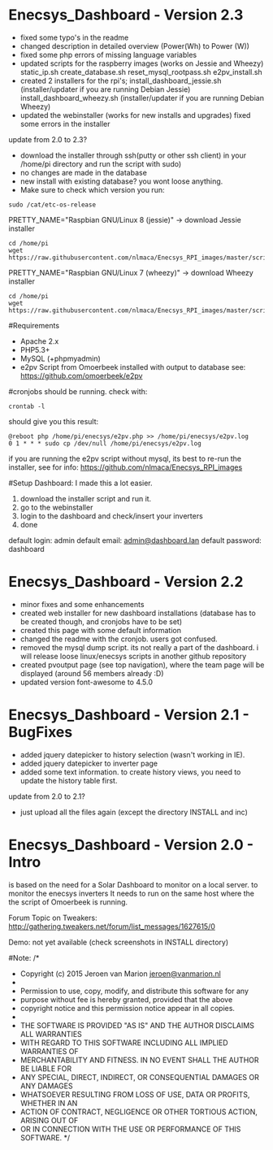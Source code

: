 # Enecsys_Dashboard - Version 2.3
- fixed some typo's in the readme
- changed description in detailed overview (Power(Wh) to Power (W))
- fixed some php errors of missing language variables
- updated scripts for the raspberry images (works on Jessie and Wheezy)
	static_ip.sh
	create_database.sh
	reset_mysql_rootpass.sh
	e2pv_install.sh
- created 2 installers for the rpi's;
	install_dashboard_jessie.sh (installer/updater if you are running Debian Jessie)
	install_dashboard_wheezy.sh (installer/updater if you are running Debian Wheezy)
- updated the webinstaller (works for new installs and upgrades)
	fixed some errors in the installer
 
update from 2.0 to 2.3? 
- download the installer through ssh(putty or other ssh client) in your /home/pi directory and run the script with sudo)
- no changes are made in the database
- new install with existing database? you wont loose anything.
- Make sure to check which version you run:
```
sudo /cat/etc-os-release
```
PRETTY_NAME="Raspbian GNU/Linux 8 (jessie)"  -> download Jessie installer
```
cd /home/pi
wget https://raw.githubusercontent.com/nlmaca/Enecsys_RPI_images/master/scripts/install_dashboard_jessie.sh
```
PRETTY_NAME="Raspbian GNU/Linux 7 (wheezy)"  -> download Wheezy installer
```
cd /home/pi
wget https://raw.githubusercontent.com/nlmaca/Enecsys_RPI_images/master/scripts/install_dashboard_wheezy.sh
```

#Requirements
- Apache 2.x
- PHP5.3+
- MySQL (+phpmyadmin)
- e2pv Script from Omoerbeek installed with output to database see: https://github.com/omoerbeek/e2pv

#cronjobs
should be running. check with:
```
crontab -l
```
should give you this result:

```
@reboot php /home/pi/enecsys/e2pv.php >> /home/pi/enecsys/e2pv.log
0 1 * * * sudo cp /dev/null /home/pi/enecsys/e2pv.log
```

if you are running the e2pv script without mysql, its best to re-run the installer, see for info: https://github.com/nlmaca/Enecsys_RPI_images

#Setup Dashboard:
I made this a lot easier.
1. download the installer script and run it.
2. go to the webinstaller
3. login to the dashboard and check/insert your inverters
4. done

default login: admin
default email: admin@dashboard.lan 
default password: dashboard

# Enecsys_Dashboard - Version 2.2
- minor fixes and some enhancements
- created web installer for new dashboard installations (database has to be created though, and cronjobs have to be set)<br>
- created this page with some default information<br>
- changed the readme with the cronjob. users got confused.
- removed the mysql dump script. its not really a part of the dashboard. i will release loose linux/enecsys scripts in another github repository
- created pvoutput page (see top navigation), where the team page will be displayed (around 56 members already :D) 
- updated version font-awesome to 4.5.0

# Enecsys_Dashboard - Version 2.1 - BugFixes
- added jquery datepicker to history selection (wasn't working in IE).
- added jquery datepicker to inverter page
- added some text information. to create history views, you need to update the history table first.
 
update from 2.0 to 2.1? 
- just upload all the files again (except the directory INSTALL and inc)

# Enecsys_Dashboard - Version 2.0 - Intro
is based on the need for a Solar Dashboard to monitor on a local server. to monitor the enecsys inverters 
It needs to run on the same host where the the script of Omoerbeek is running.

Forum Topic on Tweakers: http://gathering.tweakers.net/forum/list_messages/1627615/0

Demo: not yet available (check screenshots in INSTALL directory)



#Note:
/*
 * Copyright (c) 2015 Jeroen van Marion <jeroen@vanmarion.nl>
 *
 * Permission to use, copy, modify, and distribute this software for any
 * purpose without fee is hereby granted, provided that the above
 * copyright notice and this permission notice appear in all copies.
 *
 * THE SOFTWARE IS PROVIDED "AS IS" AND THE AUTHOR DISCLAIMS ALL WARRANTIES
 * WITH REGARD TO THIS SOFTWARE INCLUDING ALL IMPLIED WARRANTIES OF
 * MERCHANTABILITY AND FITNESS. IN NO EVENT SHALL THE AUTHOR BE LIABLE FOR
 * ANY SPECIAL, DIRECT, INDIRECT, OR CONSEQUENTIAL DAMAGES OR ANY DAMAGES
 * WHATSOEVER RESULTING FROM LOSS OF USE, DATA OR PROFITS, WHETHER IN AN
 * ACTION OF CONTRACT, NEGLIGENCE OR OTHER TORTIOUS ACTION, ARISING OUT OF
 * OR IN CONNECTION WITH THE USE OR PERFORMANCE OF THIS SOFTWARE.
 */